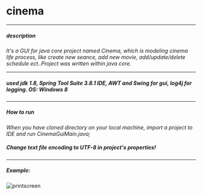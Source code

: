 # cinema
___
##### description
*It's a GUI  for java core project named Cinema, which is modeling cinema life process, like create new seance, add new movie,
add/update/delete schedule ect..Project was written within  java core.*
___
 
##### used jdk 1.8, Spring Tool Suite 3.8.1 IDE, AWT and Swing for gui, log4j for logging. OS: Windows 8
___
##### How to run
*When you have cloned directory on your local machine, import a project to IDE and run CinemaGuiMain.java;* 
##### *Change text file encoding to UTF-8 in project's properties!*

___
##### Example:

 ![printscreen](https://cloud.githubusercontent.com/assets/17303027/19023863/178f1a40-8901-11e6-943e-5f08c9fdb7e8.png)
